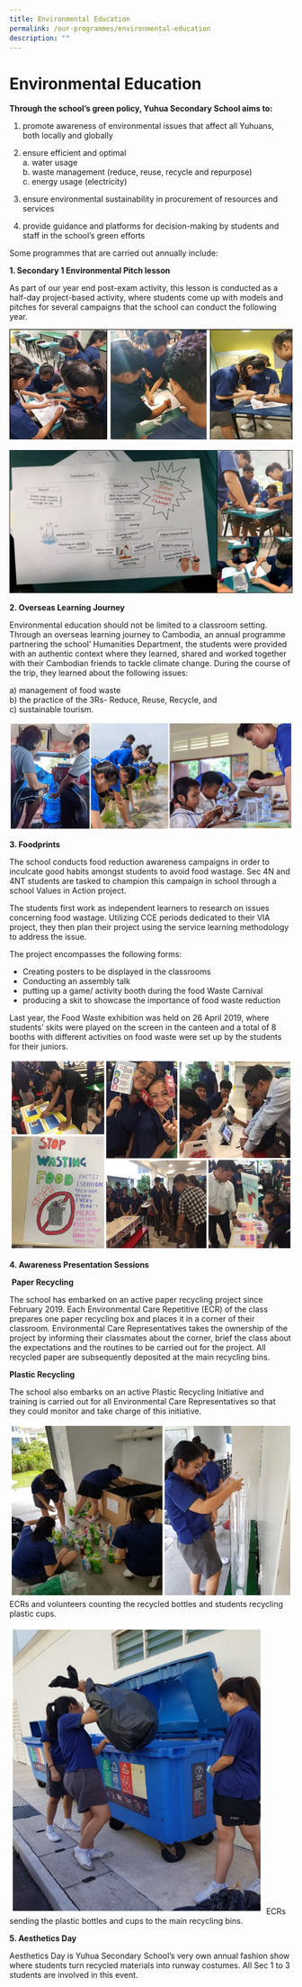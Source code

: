 ```yaml
---
title: Environmental Education
permalink: /our-programmes/environmental-education
description: ""
---
```

# **Environmental Education**

**Through the school’s green policy, Yuhua Secondary School aims to:**

1. promote awareness of environmental issues that affect all Yuhuans, both locally and globally 

2. ensure efficient and optimal    
a. water usage    
b. waste management (reduce, reuse, recycle and repurpose)    
c. energy usage (electricity) 

3. ensure environmental sustainability in procurement of resources and services 
4. provide guidance and platforms for decision-making by students and staff in the school’s green efforts

Some programmes that are carried out annually include:

**1. Secondary 1 Environmental Pitch lesson** 

As part of our year end post-exam activity, this lesson is conducted as a half-day project-based activity, where students come up with models and pitches for several campaigns that the school can conduct the following year.

![](/images/Picture1%20(3).png)

![](/images/Picture1%20(2).png)

**2\. Overseas Learning Journey**  

Environmental education should not be limited to a classroom setting. Through an overseas learning journey to Cambodia, an annual programme partnering the school’ Humanities Department, the students were provided with an authentic context where they learned, shared and worked together with their Cambodian friends to tackle climate change. During the course of the trip, they learned about the following issues:

a) management of food waste   
b) the practice of the 3Rs- Reduce, Reuse, Recycle, and   
c) sustainable tourism.

![](/images/EE2.png)

**3. Foodprints** 

The school conducts food reduction awareness campaigns in order to inculcate good habits amongst students to avoid food wastage. Sec 4N and 4NT students are tasked to champion this campaign in school through a school Values in Action project. 

The students first work as independent learners to research on issues concerning food wastage. Utilizing CCE periods dedicated to their VIA project, they then plan their project using the service learning methodology to address the issue. 

The project encompasses the following forms: 

* Creating posters to be displayed in the classrooms
* Conducting an assembly talk
* putting up a game/ activity booth during the food Waste Carnival
* producing a skit to showcase the importance of food waste reduction

Last year, the Food Waste exhibition was held on 26 April 2019, where students’ skits were played on the screen in the canteen and a total of 8 booths with different activities on food waste were set up by the students for their juniors.

![](/images/EE3.png)

**4. Awareness Presentation Sessions**  

 **Paper Recycling**

The school has embarked on an active paper recycling project since February 2019. Each Environmental Care Repetitive (ECR) of the class prepares one paper recycling box and places it in a corner of their classroom. Environmental Care Representatives takes the ownership of the project by informing their classmates about the corner, brief the class about the expectations and the routines to be carried out for the project. All recycled paper are subsequently deposited at the main recycling bins.   

**Plastic Recycling**

The school also embarks on an active Plastic Recycling Initiative and training is carried out for all Environmental Care Representatives so that they could monitor and take charge of this initiative.

![](/images/EE4.png)
ECRs and volunteers counting the recycled bottles and students recycling plastic cups.

![](/images/EE5.png)
ECRs sending the plastic bottles and cups to the main recycling bins.

**5. Aesthetics Day**

Aesthetics Day is Yuhua Secondary School’s very own annual fashion show where students turn recycled materials into runway costumes. All Sec 1 to 3 students are involved in this event.